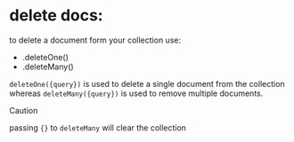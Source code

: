 # delete docs:

to delete a document form your collection use:
- .deleteOne()
- .deleteMany()

`deleteOne({query})` is used to delete a single document from the collection whereas `deleteMany({query})` is used to remove multiple documents.

> [!CAUTION]
> passing `{}` to `deleteMany` will clear the collection